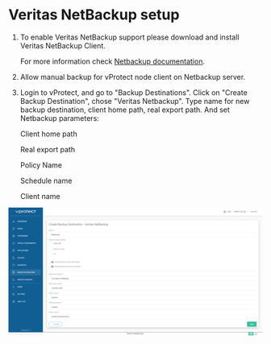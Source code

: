 # Veritas NetBackup setup

1. To enable Veritas NetBackup support please download and install Veritas NetBackup Client.

   For more information check [Netbackup documentation](https://www.veritas.com/content/support/en_US/doc/27801100-127350444-0/v13833401-127350444).

2. Allow manual backup for vProtect node client on Netbackup server.
3. Login to vProtect, and go to "Backup Destinations". Click on "Create Backup Destination", chose "Veritas Netbackup". Type name for new backup destination, client home path, real export path. And set Netbackup parameters:

   Client home path

   Real export path 

   Policy Name

   Schedule name

   Client name

![](../../.gitbook/assets/setup_netbackup_01.png)

